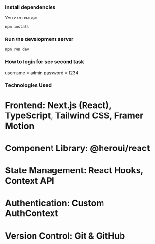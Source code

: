
### Install dependencies

You can use  `npm`

```bash
npm install
```

### Run the development server

```bash
npm run dev
```

### How to login for see second task
username = admin 
password = 1234

### Technologies Used

# Frontend: Next.js (React), TypeScript, Tailwind CSS, Framer Motion
# Component Library: @heroui/react
# State Management: React Hooks, Context API
# Authentication: Custom AuthContext
# Version Control: Git & GitHub
